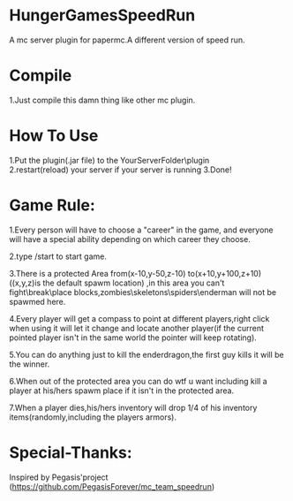 # HungerGamesSpeedRun
A  mc server plugin for papermc.A different version of speed run.

# Compile
1.Just compile this damn thing like other mc plugin.

# How To Use
1.Put the plugin(.jar file) to the YourServerFolder\plugin\
2.restart(reload) your server if your server is running
3.Done!

# Game Rule:
1.Every person will have to choose a "career" in the game, and everyone will have a special ability depending on which career they choose.

2.type /start to start game.

3.There is a protected Area from(x-10,y-50,z-10) to(x+10,y+100,z+10) ((x,y,z)is the default spawm location) ,in this area you can't fight\break\place blocks,zombies\skeletons\spiders\enderman will not be spawmed here.

4.Every player will get a compass to point at different players,right click when using it will let it change and locate another player(if the current pointed player isn't in the same world the pointer will keep rotating).

5.You can do anything just to kill the enderdragon,the first guy kills it will be the winner.

6.When out of the protected area you can do wtf u want including kill a player at his/hers spawm place if it isn't in the protected area.

7.When a player dies,his/hers inventory will drop 1/4 of his inventory items(randomly,including the players armors).

# Special-Thanks:
Inspired by Pegasis'project (https://github.com/PegasisForever/mc_team_speedrun)
